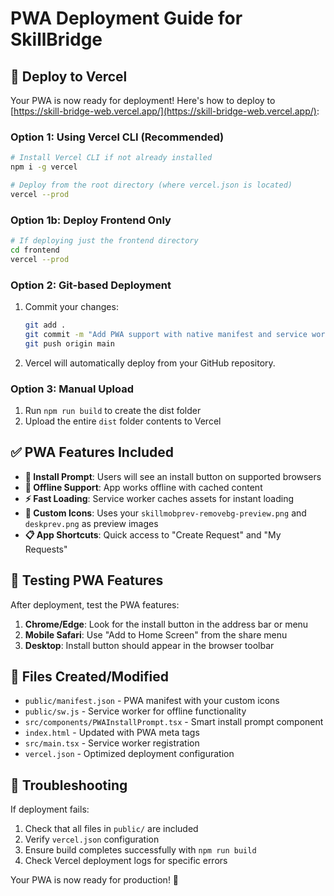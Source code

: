 # PWA Deployment Guide for SkillBridge

## 🚀 Deploy to Vercel

Your PWA is now ready for deployment! Here's how to deploy to [https://skill-bridge-web.vercel.app/](https://skill-bridge-web.vercel.app/):

### Option 1: Using Vercel CLI (Recommended)
```bash
# Install Vercel CLI if not already installed
npm i -g vercel

# Deploy from the root directory (where vercel.json is located)
vercel --prod
```

### Option 1b: Deploy Frontend Only
```bash
# If deploying just the frontend directory
cd frontend
vercel --prod
```

### Option 2: Git-based Deployment
1. Commit your changes:
   ```bash
   git add .
   git commit -m "Add PWA support with native manifest and service worker"
   git push origin main
   ```

2. Vercel will automatically deploy from your GitHub repository.

### Option 3: Manual Upload
1. Run `npm run build` to create the dist folder
2. Upload the entire `dist` folder contents to Vercel

## ✅ PWA Features Included

- **📱 Install Prompt**: Users will see an install button on supported browsers
- **🔄 Offline Support**: App works offline with cached content
- **⚡ Fast Loading**: Service worker caches assets for instant loading
- **🎨 Custom Icons**: Uses your `skillmobprev-removebg-preview.png` and `deskprev.png` as preview images
- **📋 App Shortcuts**: Quick access to "Create Request" and "My Requests"

## 🧪 Testing PWA Features

After deployment, test the PWA features:

1. **Chrome/Edge**: Look for the install button in the address bar or menu
2. **Mobile Safari**: Use "Add to Home Screen" from the share menu
3. **Desktop**: Install button should appear in the browser toolbar

## 📁 Files Created/Modified

- `public/manifest.json` - PWA manifest with your custom icons
- `public/sw.js` - Service worker for offline functionality
- `src/components/PWAInstallPrompt.tsx` - Smart install prompt component
- `index.html` - Updated with PWA meta tags
- `src/main.tsx` - Service worker registration
- `vercel.json` - Optimized deployment configuration

## 🔧 Troubleshooting

If deployment fails:
1. Check that all files in `public/` are included
2. Verify `vercel.json` configuration
3. Ensure build completes successfully with `npm run build`
4. Check Vercel deployment logs for specific errors

Your PWA is now ready for production! 🎉
